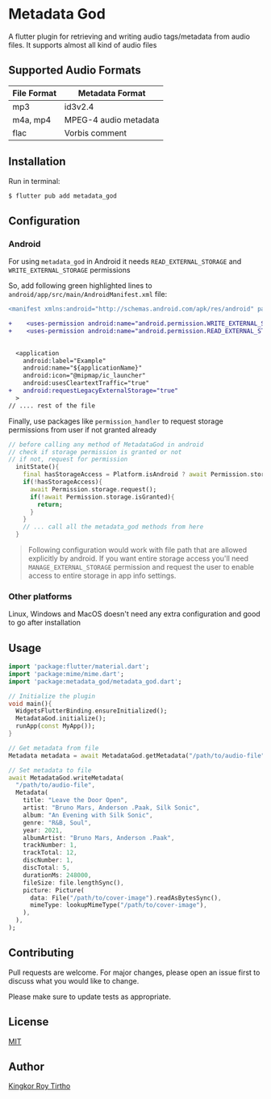 # Metadata God

A flutter plugin for retrieving and writing audio tags/metadata from audio files. It supports almost all kind of audio files

## Supported Audio Formats

| File Format | Metadata Format       |
| ----------- | --------------------- |
| mp3         | id3v2.4               |
| m4a, mp4    | MPEG-4 audio metadata |
| flac        | Vorbis comment        |

## Installation

Run in terminal:

```bash
$ flutter pub add metadata_god
```

## Configuration
### Android 
For using `metadata_god` in Android it needs `READ_EXTERNAL_STORAGE` and `WRITE_EXTERNAL_STORAGE` permissions

So, add following green highlighted lines to `android/app/src/main/AndroidManifest.xml` file:

```diff
<manifest xmlns:android="http://schemas.android.com/apk/res/android" package="com.example.example">

+    <uses-permission android:name="android.permission.WRITE_EXTERNAL_STORAGE" />
+    <uses-permission android:name="android.permission.READ_EXTERNAL_STORAGE" />

  
  <application 
    android:label="Example"
    android:name="${applicationName}"
    android:icon="@mipmap/ic_launcher"
    android:usesCleartextTraffic="true"
+   android:requestLegacyExternalStorage="true"
  >
// .... rest of the file
```

Finally, use packages like `permission_handler` to request storage permissions from user if not granted already
```dart
// before calling any method of MetadataGod in android
// check if storage permission is granted or not
// if not, request for permission
  initState(){
    final hasStorageAccess = Platform.isAndroid ? await Permission.storage.isGranted : true
    if(!hasStorageAccess){
      await Permission.storage.request();
      if(!await Permission.storage.isGranted){
        return;
      }
    }
    // ... call all the metadata_god methods from here
  }
```

> Following configuration would work with file path that are allowed explicitly by android. If you want entire storage access you'll need `MANAGE_EXTERNAL_STORAGE` permission and request the user to enable access to entire storage in app info settings.

### Other platforms

Linux, Windows and MacOS doesn't need any extra configuration and good to go after installation

## Usage


```dart
import 'package:flutter/material.dart';
import 'package:mime/mime.dart';
import 'package:metadata_god/metadata_god.dart';

// Initialize the plugin
void main(){
  WidgetsFlutterBinding.ensureInitialized();
  MetadataGod.initialize();
  runApp(const MyApp());
}

// Get metadata from file
Metadata metadata = await MetadataGod.getMetadata("/path/to/audio-file");

// Set metadata to file
await MetadataGod.writeMetadata(
  "/path/to/audio-file",
  Metadata(
    title: "Leave the Door Open",
    artist: "Bruno Mars, Anderson .Paak, Silk Sonic",
    album: "An Evening with Silk Sonic",
    genre: "R&B, Soul",
    year: 2021,
    albumArtist: "Bruno Mars, Anderson .Paak",
    trackNumber: 1,
    trackTotal: 12,
    discNumber: 1,
    discTotal: 5,
    durationMs: 248000,
    fileSize: file.lengthSync(),
    picture: Picture(
      data: File("/path/to/cover-image").readAsBytesSync(),
      mimeType: lookupMimeType("/path/to/cover-image"),
    ),
  ),
);
```

## Contributing

Pull requests are welcome. For major changes, please open an issue first to discuss what you would like to change.

Please make sure to update tests as appropriate.

## License

[MIT](https://choosealicense.com/licenses/mit/)

## Author

[Kingkor Roy Tirtho](https://github.com/junaid140)